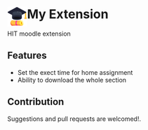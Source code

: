 # <img src="public/icons/graduation.png" width="45" align="left"> My Extension

HIT moodle extension

## Features

- Set the exect time for home assignment 
- Ability to download the whole section

## Contribution

Suggestions and pull requests are welcomed!.
